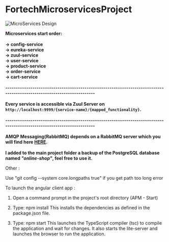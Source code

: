 # FortechMicroservicesProject





![MicroServices Design](http://i.imgur.com/xmjojbY.png)


**Microservices start order:<br><br>
    -> config-service<br>
    -> eureka-service<br>
    -> zuul-service<br>
    -> user-service<br>
    -> product-service<br>
    -> order-service<br>
    -> cart-service<br><br>
    -----------------------------------------------------------------------------------------------------------------------<br><br>
Every service is accessible via Zuul Server on `http://localhost:9999/{service-name}/{mapped_functionality}`.<br><br>
    -----------------------------------------------------------------------------------------------------------------------<br><br>
AMQP Messaging(RabbitMQ) depends on a RabbitMQ server which you will find here [HERE](https://www.rabbitmq.com).
<br><br>
I added to the main project folder a backup of the PostgreSQL database named _"online-shop"_, feel free to use it.**



Other : 

Use "git config --system core.longpaths true" if you get path too long error


To launch the angular client app : 

1) Open a command prompt in the project's root directory (APM - Start)

2) Type: npm install This installs the dependencies as defined in the package.json file.

3) Type: npm start This launches the TypeScript compiler (tsc) to compile the application and wait for changes. It also starts the lite-server and launches the browser to run the application.
